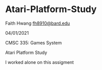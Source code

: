 # Atari-Platform-Study

Faith Hwang fh8910@bard.edu

04/01/2021

CMSC 335: Games System

Atari Platform Study

I worked alone on this assigment

